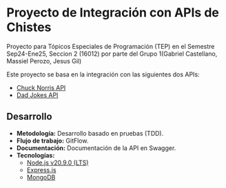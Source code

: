 # Proyecto de Integración con APIs de Chistes

Proyecto para Tópicos Especiales de Programación (TEP) en el Semestre Sep24-Ene25, Seccion 2 (16012) por parte del Grupo 1(Gabriel Castellano, Massiel Perozo, Jesus Gil)

Este proyecto se basa en la integración con las siguientes dos APIs:
- [Chuck Norris API](https://api.chucknorris.io/)
- [Dad Jokes API](https://icanhazdadjoke.com/api)

## Desarrollo

- **Metodología:** Desarrollo basado en pruebas (TDD).
- **Flujo de trabajo:** GitFlow.
- **Documentación:** Documentación de la API en Swagger.
- **Tecnologías:**
    - [Node.js v20.9.0 (LTS)](https://nodejs.org/en/blog/release/v20.9.0)
    - [Express.js](https://expressjs.com/)
    - [MongoDB](https://www.mongodb.com/)